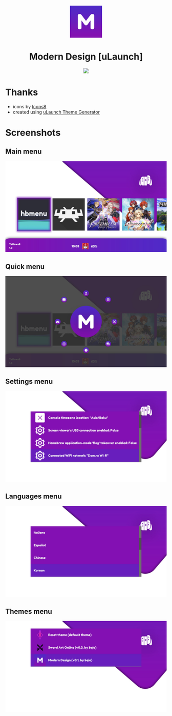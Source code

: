 <p align="center">
  <img width="100" height="100" src="logo.png">
</p>
<h1 align="center">Modern Design [uLaunch]</h1>
<p align="center">
  <a href="https://github.com/bqio/ulaunch-mdesign/releases"><img src="https://img.shields.io/github/downloads/bqio/ulaunch-mdesign/total.svg"></a>
</p>

# Thanks
* icons by <a target="_blank" href="https://icons8.com">Icons8</a>
* created using [uLaunch Theme Generator](https://bqio.ru/ulaunch-theme-generator)

# Screenshots

## Main menu
![Main menu](screenshoots/MainMenu.jpg)

## Quick menu
![Quick menu](screenshoots/QuickMenu.jpg)

## Settings menu
![Settings menu](screenshoots/SettingsMenu.jpg)

## Languages menu
![Languages menu](screenshoots/LanguagesMenu.jpg)

## Themes menu
![Themes menu](screenshoots/ThemesMenu.jpg)
